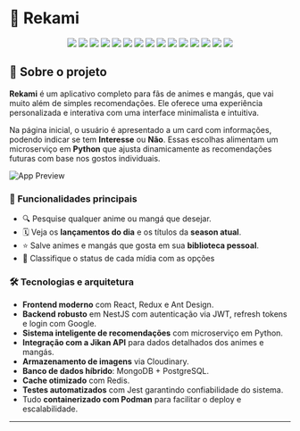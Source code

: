 # 🎴 Rekami 
<p align="center">
<img src="https://img.shields.io/badge/React-20232A?style=for-the-badge&logo=react&logoColor=61DAFB" />
  <img src="https://img.shields.io/badge/Redux-764ABC?style=for-the-badge&logo=redux&logoColor=white" />
  <img src="https://img.shields.io/badge/AntDesign-0170FE?style=for-the-badge&logo=antdesign&logoColor=white" />
  <img src="https://img.shields.io/badge/Vite-646CFF?style=for-the-badge&logo=vite&logoColor=white" />
  <img src="https://img.shields.io/badge/NestJS-E0234E?style=for-the-badge&logo=nestjs&logoColor=white" />
  <img src="https://img.shields.io/badge/Jest-C21325?style=for-the-badge&logo=jest&logoColor=white" />
  <img src="https://img.shields.io/badge/JWT-black?style=for-the-badge&logo=jsonwebtokens&logoColor=white" />
  <img src="https://img.shields.io/badge/Google_OAuth-4285F4?style=for-the-badge&logo=google&logoColor=white" />
  <img src="https://img.shields.io/badge/Python-3776AB?style=for-the-badge&logo=python&logoColor=white" />
  <img src="https://img.shields.io/badge/Jikan_API-F38181?style=for-the-badge&logo=graphql&logoColor=white" />
  <img src="https://img.shields.io/badge/Cloudinary-3448C5?style=for-the-badge&logo=cloudinary&logoColor=white" />
  <img src="https://img.shields.io/badge/MongoDB-47A248?style=for-the-badge&logo=mongodb&logoColor=white" />
  <img src="https://img.shields.io/badge/PostgreSQL-336791?style=for-the-badge&logo=postgresql&logoColor=white" />
  <img src="https://img.shields.io/badge/Redis-DC382D?style=for-the-badge&logo=redis&logoColor=white" />
  <img src="https://img.shields.io/badge/Podman-892CA0?style=for-the-badge&logo=podman&logoColor=white" />
</p>

## 📌 Sobre o projeto

**Rekami** é um aplicativo completo para fãs de animes e mangás, que vai muito além de simples recomendações. Ele oferece uma experiência personalizada e interativa com uma interface minimalista e intuitiva.

Na página inicial, o usuário é apresentado a um card com informações, podendo indicar se tem **Interesse** ou **Não**. Essas escolhas alimentam um microserviço em **Python** que ajusta dinamicamente as recomendações futuras com base nos gostos individuais.

![App Preview](appShowcase.gif)

### 🔧 Funcionalidades principais

- 🔍 Pesquise qualquer anime ou mangá que desejar.
- 🗓 Veja os **lançamentos do dia** e os títulos da **season atual**.
- ⭐ Salve animes e mangás que gosta em sua **biblioteca pessoal**.
- 📌 Classifique o status de cada mídia com as opções
  
### 🛠️ Tecnologias e arquitetura

- **Frontend moderno** com React, Redux e Ant Design.
- **Backend robusto** em NestJS com autenticação via JWT, refresh tokens e login com Google.
- **Sistema inteligente de recomendações** com microserviço em Python.
- **Integração com a Jikan API** para dados detalhados dos animes e mangás.
- **Armazenamento de imagens** via Cloudinary.
- **Banco de dados híbrido**: MongoDB + PostgreSQL.
- **Cache otimizado** com Redis.
- **Testes automatizados** com Jest garantindo confiabilidade do sistema.
- Tudo **containerizado com Podman** para facilitar o deploy e escalabilidade.

---


